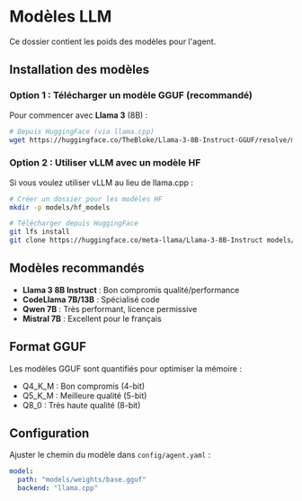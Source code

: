 # Modèles LLM

Ce dossier contient les poids des modèles pour l'agent.

## Installation des modèles

### Option 1 : Télécharger un modèle GGUF (recommandé)

Pour commencer avec **Llama 3** (8B) :

```bash
# Depuis HuggingFace (via llama.cpp)
wget https://huggingface.co/TheBloke/Llama-3-8B-Instruct-GGUF/resolve/main/llama-3-8b-instruct.Q4_K_M.gguf -O base.gguf
```

### Option 2 : Utiliser vLLM avec un modèle HF

Si vous voulez utiliser vLLM au lieu de llama.cpp :

```bash
# Créer un dossier pour les modèles HF
mkdir -p models/hf_models

# Télécharger depuis HuggingFace
git lfs install
git clone https://huggingface.co/meta-llama/Llama-3-8B-Instruct models/hf_models/llama-3-8b-instruct
```

## Modèles recommandés

- **Llama 3 8B Instruct** : Bon compromis qualité/performance
- **CodeLlama 7B/13B** : Spécialisé code
- **Qwen 7B** : Très performant, licence permissive
- **Mistral 7B** : Excellent pour le français

## Format GGUF

Les modèles GGUF sont quantifiés pour optimiser la mémoire :
- Q4_K_M : Bon compromis (4-bit)
- Q5_K_M : Meilleure qualité (5-bit)
- Q8_0 : Très haute qualité (8-bit)

## Configuration

Ajuster le chemin du modèle dans `config/agent.yaml` :

```yaml
model:
  path: "models/weights/base.gguf"
  backend: "llama.cpp"
```
